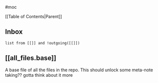 #moc 

[[Table of Contents|Parent]]
## Inbox

```dataview
list from [[]] and !outgoing([[]])
```

## [[all_files.base]]
A base file of all the files in the repo. This should unlock some meta-note taking?? gotta think about it more